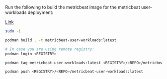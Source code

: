 Run the following to build the metricbeat image for the metricbeat user-workloads deployment:

[Link](https://www.elastic.co/guide/en/beats/metricbeat/current/setup-repositories.html)


```bash
sudo -i

podman build . -t metricbeat-user-workloads:latest

# In case you are using remote registry:
podman login <REGISTRY>

podman tag metricbeat-user-workloads:latest <REGISTRY>/<REPO>/metricbeat-user-workloads:latest

podman push <REGISTRY>/<REPO>/metricbeat-user-workloads:latest
```

